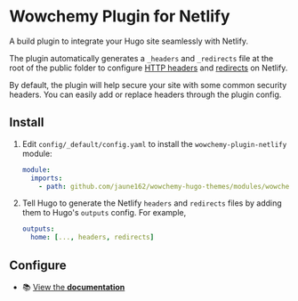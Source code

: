 # Wowchemy Plugin for Netlify

A build plugin to integrate your Hugo site seamlessly with Netlify.

The plugin automatically generates a `_headers` and `_redirects` file at the root of the public folder to configure [HTTP headers](https://www.netlify.com/docs/headers-and-basic-auth/) and [redirects](https://www.netlify.com/docs/redirects/) on Netlify.

By default, the plugin will help secure your site with some common security headers. You can easily add or replace headers through the plugin config.

## Install

1. Edit `config/_default/config.yaml` to install the `wowchemy-plugin-netlify` module:

   ```yaml
   module:
     imports:
       - path: github.com/jaune162/wowchemy-hugo-themes/modules/wowchemy-plugin-netlify
   ```

2. Tell Hugo to generate the Netlify `headers` and `redirects` files by adding them to Hugo's `outputs` config. For example,

   ```yaml
   outputs:
     home: [..., headers, redirects]
   ```

## Configure

- 📚 [View the **documentation**](https://wowchemy.com/docs/hugo-tutorials/security/)
